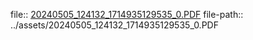file:: [20240505_124132_1714935129535_0.PDF](../assets/20240505_124132_1714935129535_0.PDF)
file-path:: ../assets/20240505_124132_1714935129535_0.PDF
